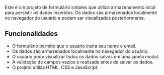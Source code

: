 Este é um projeto de formulário simples que utiliza armazenamento local para persistir os dados inseridos. Os dados são armazenados localmente no navegador do usuário e podem ser visualizados posteriormente.
## Funcionalidades

- O formulário permite que o usuário insira seu nome e email.
- Os dados são armazenados localmente no navegador do usuário.
- O usuário pode visualizar todos os dados salvos em uma janela modal.
- A validação de campos vazios é realizada antes de salvar os dados.
- O projeto utiliza HTML, CSS e JavaScript.
